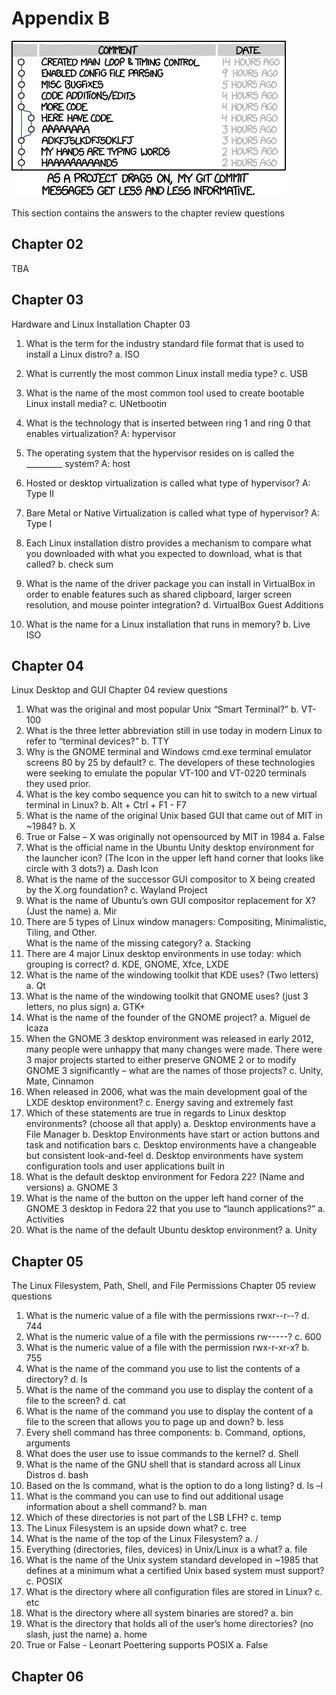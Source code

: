 # Appendix B
![*Git commit messages.  After developing this book I understand this completely*](images/Chapter-Header/Appendix-B/git_commit-2.png "Git Commit")

This section contains the answers to the chapter review questions

## Chapter 02

TBA

## Chapter 03

Hardware and Linux Installation
Chapter 03

1. What is the term for the industry standard file format that is used to install a Linux distro?
a. ISO

2. What is currently the most common Linux install media type?
c. USB

3. What is the name of the most common tool used to create bootable Linux install media?
c. UNetbootin

4. What is the technology that is inserted between ring 1 and ring 0 that enables virtualization?
A: hypervisor

5. The operating system that the hypervisor resides on is called the _________ system?
A: host

6. Hosted or desktop virtualization is called what type of hypervisor?
A: Type II

7. Bare Metal or Native Virtualization is called what type of hypervisor?
A: Type I

8. Each Linux installation distro provides a mechanism to compare what you downloaded with what you expected to download, what is that called?
b. check sum

9. What is the name of the driver package you can install in VirtualBox in order to enable features such as shared clipboard, larger screen resolution, and mouse pointer integration?
d. VirtualBox Guest Additions 

10. What is the name for a Linux installation that runs in memory?
b. Live ISO 


## Chapter 04
Linux Desktop and GUI 
Chapter 04 review questions

1.	 What was the original and most popular Unix “Smart Terminal?” 
b.	VT-100
2.	What is the three letter abbreviation still in use today in modern Linux to refer to “terminal 
devices?”
b.	TTY
3.	Why is the GNOME terminal and Windows cmd.exe terminal emulator screens 80 by 25 by 
default?
c.	The developers of these technologies were seeking to emulate the popular VT-100 and 
VT-0220 terminals they used prior.
4.	What is the key combo sequence you can hit to switch to a new virtual terminal in Linux?
b.	Alt + Ctrl + F1 - F7
5.	What is the name of the original Unix based GUI that came out of MIT in ~1984?
b.	X
6.	True or False – X was originally not opensourced by MIT in 1984
a.	False
7.	What is the official name in the Ubuntu Unity desktop environment for the launcher icon? (The 
Icon in the upper left hand corner that looks like circle with 3 dots?)
a.	Dash Icon
8.	What is the name of the successor GUI compositor to X being created by the X.org foundation?
c.	Wayland Project
9.	What is the name of Ubuntu’s own GUI compositor replacement for X? (Just the name)
a.	Mir
10.	There are 5 types of Linux window managers: Compositing, Minimalistic, Tiling, and Other.  
What is the name of the missing category?
a.	Stacking
11.	There are 4 major Linux desktop environments in use today: which grouping is correct?
d.	KDE, GNOME, Xfce, LXDE
12.	What is the name of the windowing toolkit that KDE uses? (Two letters)
a.	Qt
13.	What is the name of the windowing toolkit that GNOME uses? (just 3 letters, no plus sign)
a.	GTK+
14.	What is the name of the founder of the GNOME project? 
a.	Miguel de Icaza
15.	When the GNOME 3 desktop environment was released in early 2012, many people were 
unhappy that many changes were made.  There were 3 major projects started to either preserve 
GNOME 2 or to modify GNOME 3 significantly – what are the names of those projects?
c.	Unity, Mate, Cinnamon
16.	When released in 2006, what was the main development goal of the LXDE desktop environment?
c.	Energy saving and extremely fast
17.	Which of these statements are true in regards to Linux desktop environments? (choose all that 
apply)
a.	Desktop environments have a File Manager
b.	Desktop Environments have start or action buttons and task and notification bars
c.	Desktop environments have a changeable but consistent look-and-feel
d.	Desktop environments have system configuration tools and user applications built in
18.	What is the default desktop environment for Fedora 22? (Name and versions)
a.	GNOME 3
19.	What is the name of the button on the upper left hand corner of the GNOME 3 desktop in 
Fedora 22 that you use to “launch applications?”
a.	Activities
20.	What is the name of the default Ubuntu desktop environment?
a.	Unity

## Chapter 05

The Linux Filesystem, Path, Shell, and File Permissions
Chapter 05 review questions

1.	 What is the numeric value of a file with the permissions rwxr--r--?
d.	744
2.	What is the numeric value of a file with the permissions rw-----?
c.	600
3.	What is the numeric value of a file with the permission rwx-r-xr-x?
b.	755
4.	What is the name of the command you use to list the contents of a directory?
d.	ls
5.	What is the name of the command you use to display the content of a file to the screen?
d.	cat
6.	What is the name of the command you use to display the content of a file to the screen that 
allows you to page up and down?
b.	less
7.	Every shell command has three components:
b.	Command, options, arguments
8.	What does the user use to issue commands to the kernel?
d.	Shell
9.	What is the name of the GNU shell that is standard across all Linux Distros
d.	bash
10.	Based on the ls command, what is the option to do a long listing?
d.	ls –l
11.	What is the command you can use to find out additional usage information about a shell 
command?
b.	man
12.	Which of these directories is not part of the LSB LFH?
c.	temp
13.	The Linux Filesystem is an upside down what?
c.	tree
14.	What is the name of the top of the Linux Filesystem?
a.	/
15.	Everything (directories, files, devices) in Unix/Linux is a what?
a.	file 
16.	What is the name of the Unix system standard developed in ~1985 that defines at a minimum 
what a certified Unix based system must support?
c.	POSIX
17.	What is the directory where all configuration files are stored in Linux?
c.	etc
18.	What is the directory where all system binaries are stored?
a.	bin
19.	What is the directory that holds all of the user’s home directories? (no slash, just the name)
a.	home
20.	True or False - Leonart Poettering supports POSIX
a.	False



## Chapter 06

